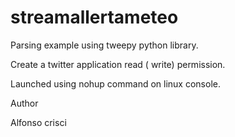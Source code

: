 streamallertameteo
==================

Parsing example using tweepy python library.

Create a twitter application read ( write) permission.

Launched using nohup command on linux console.

Author 

Alfonso crisci
